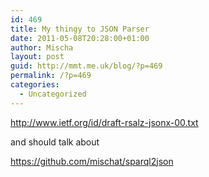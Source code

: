 ```yaml
---
id: 469
title: My thingy to JSON Parser
date: 2011-05-08T20:28:00+01:00
author: Mischa
layout: post
guid: http://mmt.me.uk/blog/?p=469
permalink: /?p=469
categories:
  - Uncategorized
---
```

http://www.ietf.org/id/draft-rsalz-jsonx-00.txt

and should talk about 

https://github.com/mischat/sparql2json